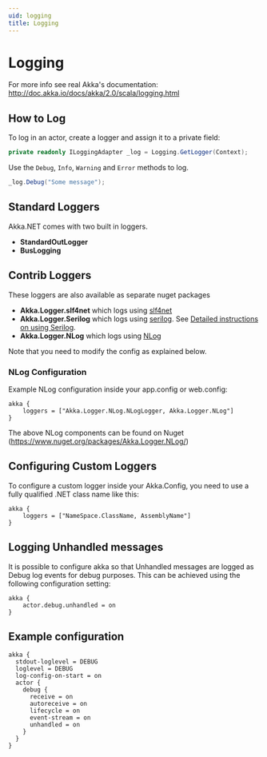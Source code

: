 ```yaml
---
uid: logging
title: Logging
---
```


# Logging
For more info see real Akka's documentation: http://doc.akka.io/docs/akka/2.0/scala/logging.html

## How to Log
To log in an actor, create a logger and assign it to a private field:

```csharp
private readonly ILoggingAdapter _log = Logging.GetLogger(Context);
```

Use the `Debug`, `Info`, `Warning` and `Error` methods to log.

```csharp
_log.Debug("Some message");
```

## Standard Loggers
Akka.NET comes with two built in loggers.

* __StandardOutLogger__
* __BusLogging__

## Contrib Loggers
These loggers are also available as separate nuget packages

* __Akka.Logger.slf4net__ which logs using [slf4net](https://github.com/englishtown/slf4net)
* __Akka.Logger.Serilog__ which logs using [serilog](http://serilog.net/). See [Detailed instructions on using Serilog](xref:serilog).
* __Akka.Logger.NLog__  which logs using [NLog](http://nlog-project.org/)

Note that you need to modify the config as explained below.

### NLog Configuration
Example NLog configuration inside your app.config or web.config:
```hocon
akka {
	loggers = ["Akka.Logger.NLog.NLogLogger, Akka.Logger.NLog"]
}
```
The above NLog components can be found on Nuget (https://www.nuget.org/packages/Akka.Logger.NLog/)

## Configuring Custom Loggers

To configure a custom logger inside your Akka.Config, you need to use a fully qualified .NET class name like this:

```hocon
akka {
    loggers = ["NameSpace.ClassName, AssemblyName"]
}
```

## Logging Unhandled messages

It is possible to configure akka so that Unhandled messages are logged as Debug log events for debug purposes. This can be achieved using the following configuration setting:

```hocon
akka {
    actor.debug.unhandled = on
}
```
## Example configuration
```hocon
akka {
  stdout-loglevel = DEBUG
  loglevel = DEBUG
  log-config-on-start = on
  actor {
    debug {
      receive = on
      autoreceive = on
      lifecycle = on
      event-stream = on
      unhandled = on
    }
  }
}
```
